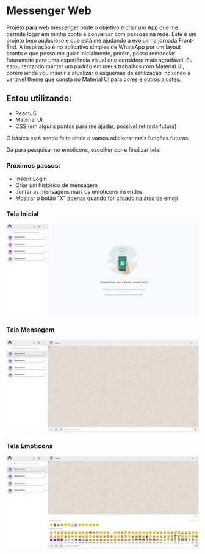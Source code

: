 # Messenger Web

Projeto para web messenger onde o objetivo é criar um App que me permite logar em minha conta e conversar com pessoas na rede. Este é um projeto bem audacioso e que está me ajudando a evoluir na jornada Front-End. A inspiração é no aplicativo simples de WhatsApp por um layout pronto e que posso me guiar inicialmente, porém, posso remodelar futuramete para uma experiência visual que considero mais agradável. Eu estou tentando manter um padrão em meus trabalhos com Material UI, porém ainda vou inserir e atualizar o esquemas de estilização incluindo a variavel theme que consta no Material UI para cores e outros ajustes.


## Estou utilizando:

- ReactJS
- Material Ui
- CSS (em alguns pontos para me ajudar, possível retirada futura)

O básico está sendo feito ainda e vamos adicionar mais funções futuras.

Da para pesquisar no emoticons, escolher cor e finalizar tela.

### Próximos passos:

- Inserir Login
- Criar um histórico de mensagem
- Juntar as mensagens mais os emoticons inseridos
- Mostrar o botão "X" apenas quando for clicado na área de emoji


### Tela Inicial

![Tela Inicial](https://github.com/albsrocha/WhatsWeb/blob/main/print/tel%20inicial.png)

### Tela Mensagem

![Tela Inicial](https://github.com/albsrocha/WhatsWeb/blob/main/print/tela%20de%20mensagem.png)

### Tela Emoticons

![Tela Inicial](https://github.com/albsrocha/WhatsWeb/blob/main/print/emoji.png)
